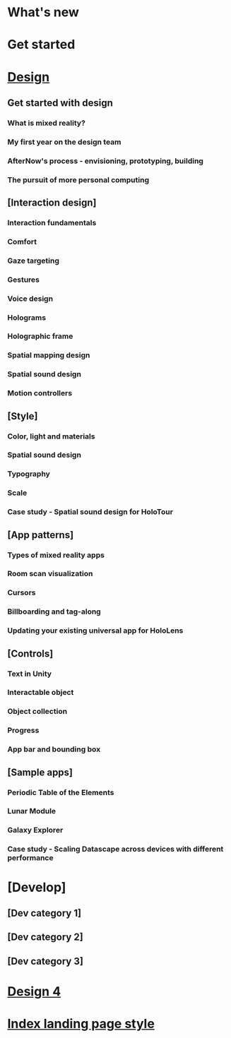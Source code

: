 # What's new

# Get started

# [Design](DesignLanding.md)
## Get started with design
### What is mixed reality?
### My first year on the design team
### AfterNow's process - envisioning, prototyping, building
### The pursuit of more personal computing

## [Interaction design]
### Interaction fundamentals
### Comfort
### Gaze targeting
### Gestures
### Voice design
### Holograms
### Holographic frame
### Spatial mapping design
### Spatial sound design
### Motion controllers

## [Style]
### Color, light and materials
### Spatial sound design
### Typography
### Scale
### Case study - Spatial sound design for HoloTour

## [App patterns]
### Types of mixed reality apps
### Room scan visualization
### Cursors
### Billboarding and tag-along
### Updating your existing universal app for HoloLens

## [Controls]
### Text in Unity
### Interactable object
### Object collection
### Progress
### App bar and bounding box

## [Sample apps]
### Periodic Table of the Elements
### Lunar Module
### Galaxy Explorer
### Case study - Scaling Datascape across devices with different performance

# [Develop]
## [Dev category 1]
## [Dev category 2]
## [Dev category 3]

# [Design 4](DesignLanding-4.md)
# [Index landing page style](index.md)
